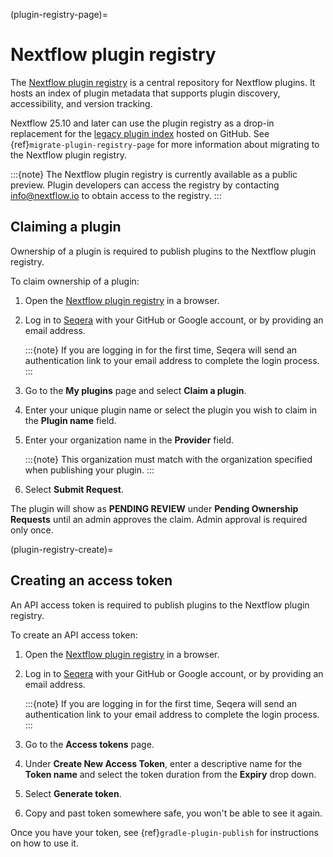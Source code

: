 (plugin-registry-page)=

# Nextflow plugin registry

The [Nextflow plugin registry](https://registry.nextflow.io/) is a central repository for Nextflow plugins. It hosts an index of plugin metadata that supports plugin discovery, accessibility, and version tracking.

Nextflow 25.10 and later can use the plugin registry as a drop-in replacement for the [legacy plugin index](https://github.com/nextflow-io/plugins) hosted on GitHub. See {ref}`migrate-plugin-registry-page` for more information about migrating to the Nextflow plugin registry.

:::{note}
The Nextflow plugin registry is currently available as a public preview. Plugin developers can access the registry by contacting [info@nextflow.io](mailto:info@nextflow.io) to obtain access to the registry.
:::

## Claiming a plugin

Ownership of a plugin is required to publish plugins to the Nextflow plugin registry.

To claim ownership of a plugin:

1. Open the [Nextflow plugin registry](https://registry.nextflow.io/) in a browser.

2. Log in to [Seqera](https://cloud.seqera.io/login) with your GitHub or Google account, or by providing an email address.

    :::{note}
    If you are logging in for the first time, Seqera will send an authentication link to your email address to complete the login process.
    :::

3. Go to the **My plugins** page and select **Claim a plugin**.

4. Enter your unique plugin name or select the plugin you wish to claim in the **Plugin name** field.

5. Enter your organization name in the **Provider** field.

    :::{note}
    This organization must match with the organization specified when publishing your plugin.
    :::

6. Select **Submit Request**.

The plugin will show as **PENDING REVIEW** under **Pending Ownership Requests** until an admin approves the claim. Admin approval is required only once.

(plugin-registry-create)=

## Creating an access token

An API access token is required to publish plugins to the Nextflow plugin registry.

To create an API access token:

1. Open the [Nextflow plugin registry](https://registry.nextflow.io/) in a browser.

2. Log in to [Seqera](https://cloud.seqera.io/login) with your GitHub or Google account, or by providing an email address.

    :::{note}
    If you are logging in for the first time, Seqera will send an authentication link to your email address to complete the login process.
    :::

3. Go to the **Access tokens** page.

4. Under **Create New Access Token**, enter a descriptive name for the **Token name** and select the token duration from the **Expiry** drop down.

5. Select **Generate token**.

6. Copy and past token somewhere safe, you won't be able to see it again.

Once you have your token, see {ref}`gradle-plugin-publish` for instructions on how to use it.
